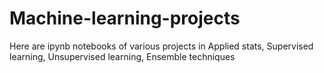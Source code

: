 # Machine-learning-projects
Here are ipynb notebooks of various projects in Applied stats, Supervised learning, Unsupervised learning, Ensemble techniques
